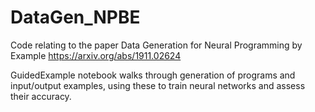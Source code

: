 # DataGen_NPBE

Code relating to the paper Data Generation for Neural Programming by Example https://arxiv.org/abs/1911.02624

GuidedExample notebook walks through generation of programs and input/output examples, using these to train neural networks and assess their accuracy. 
